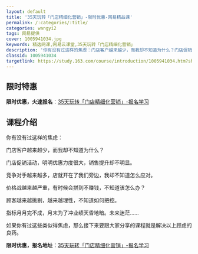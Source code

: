 ```yaml
---
layout: default
title: '35天玩转「门店精细化营销」-限时优惠-网易精品课'
permalink: /:categories/:title/
categories: wangyi2
tags: 网易提供
cover: 1005941034.jpg
keywords: 精选网课,网易云课堂,35天玩转「门店精细化营销」
description: '你有没有过这样的焦虑：门店客户越来越少，而我却不知道为什么？门店促销活动，明明优惠力度很大，销售提升却不明显。竞争对手越'
classid: 1005941034
targetlink: https://study.163.com/course/introduction/1005941034.htm?share=1&shareId=1025206652&utm_campaign=share&utm_medium=iphoneShare&utm_source=&utm_u=1025206652
---
```


## 限时特惠

**限时优惠，火速报名**：[35天玩转「门店精细化营销」-报名学习](https://study.163.com/course/introduction/1005941034.htm?share=1&shareId=1025206652&utm_campaign=share&utm_medium=iphoneShare&utm_source=&utm_u=1025206652)

## 课程介绍

你有没有过这样的焦虑：



门店客户越来越少，而我却不知道为什么？



门店促销活动，明明优惠力度很大，销售提升却不明显。



竞争对手越来越多，店就开在了我们旁边，我却不知道怎么应对。



价格战越来越严重，有时候会拼到不赚钱，不知道该怎么办？



顾客越来越挑剔，越来越理性，不知道如何把控。



指标月月完不成，月末为了冲业绩天昏地暗。未来迷茫……



如果你有过这些类似得焦虑，那么接下来要跟大家分享的课程就是解决以上顾虑的良药。

**限时优惠，报名地址**：[35天玩转「门店精细化营销」-报名学习](https://study.163.com/course/introduction/1005941034.htm?share=1&shareId=1025206652&utm_campaign=share&utm_medium=iphoneShare&utm_source=&utm_u=1025206652)

